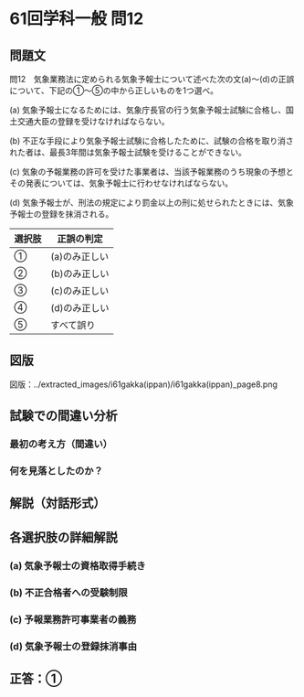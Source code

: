 # 61回学科一般 問12

## 問題文

問12　気象業務法に定められる気象予報士について述べた次の文(a)～(d)の正誤について、下記の①～⑤の中から正しいものを1つ選べ。

(a) 気象予報士になるためには、気象庁長官の行う気象予報士試験に合格し、国土交通大臣の登録を受けなければならない。

(b) 不正な手段により気象予報士試験に合格したために、試験の合格を取り消された者は、最長3年間は気象予報士試験を受けることができない。

(c) 気象の予報業務の許可を受けた事業者は、当該予報業務のうち現象の予想とその発表については、気象予報士に行わせなければならない。

(d) 気象予報士が、刑法の規定により罰金以上の刑に処せられたときには、気象予報士の登録を抹消される。

| 選択肢 | 正誤の判定 |
|--------|-----------|
| ① | (a)のみ正しい |
| ② | (b)のみ正しい |
| ③ | (c)のみ正しい |
| ④ | (d)のみ正しい |
| ⑤ | すべて誤り |

## 図版

図版：../extracted_images/i61gakka(ippan)/i61gakka(ippan)_page8.png

## 試験での間違い分析

### 最初の考え方（間違い）

### 何を見落としたのか？

## 解説（対話形式）

## 各選択肢の詳細解説

### (a) 気象予報士の資格取得手続き

### (b) 不正合格者への受験制限

### (c) 予報業務許可事業者の義務

### (d) 気象予報士の登録抹消事由

## 正答：①